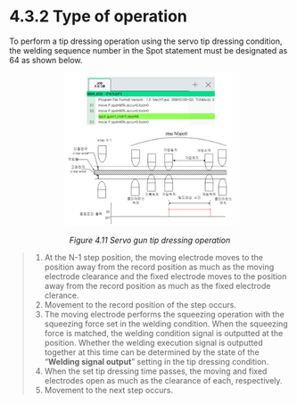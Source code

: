 ﻿# 4.3.2 Type of operation

To perform a tip dressing operation using the servo tip dressing condition, the welding sequence number in the Spot statement must be designated as 64 as shown below.


<p align="center">
 <img src="../../_assets/image_77.png" width="60%"></img>
 <em><p align="center">Figure 4.11 Servo gun tip dressing operation</p></em>
</p>

>1. At the N-1 step position, the moving electrode moves to the position away from the record position as much as the moving electrode clearance and the fixed electrode moves to the position away from the record position as much as the fixed electrode clerance.
>2. Movement to the record position of the step occurs.
>3. The moving electrode performs the squeezing operation with the squeezing force set in the welding condition. When the squeezing force is matched, the welding condition signal is outputted at the position. Whether the welding execution signal is outputted together at this time can be determined by the state of the “**Welding signal output**” setting in the tip dressing condition.
>4. When the set tip dressing time passes, the moving and fixed electrodes open as much as the clearance of each, respectively.
>5. Movement to the next step occurs.
